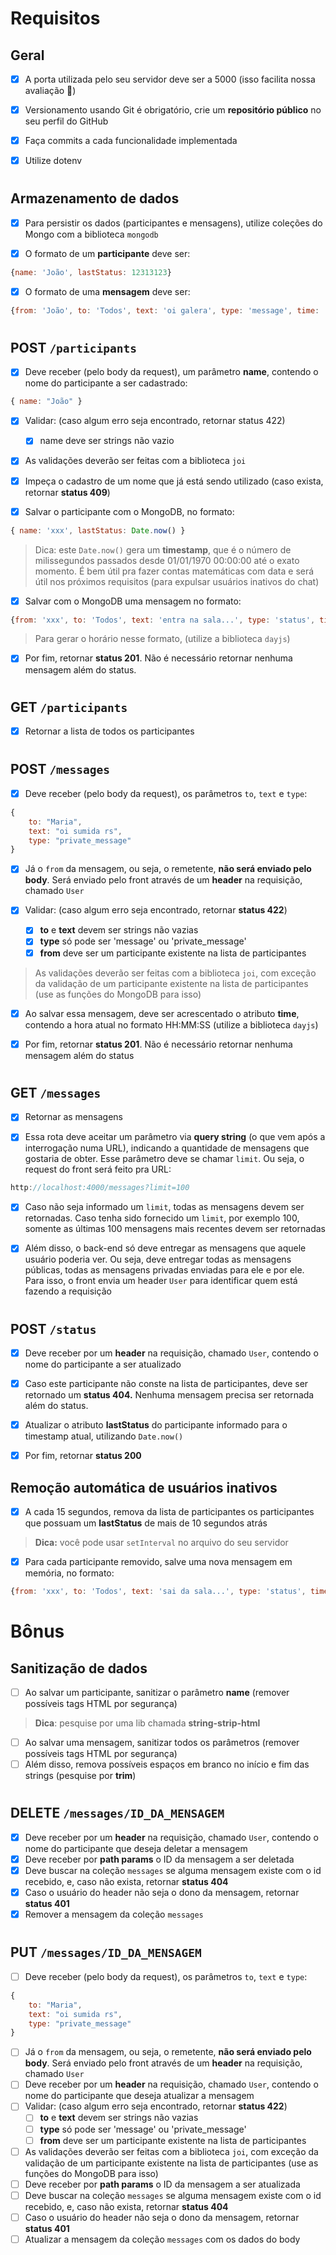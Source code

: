 # Requisitos
## Geral
- [x]  A porta utilizada pelo seu servidor deve ser a 5000 (isso facilita nossa avaliação 🙂)

- [x]  Versionamento usando Git é obrigatório, crie um **repositório público** no seu perfil do GitHub

- [x]  Faça commits a cada funcionalidade implementada

- [x]  Utilize dotenv
#
## Armazenamento de dados
- [x]  Para persistir os dados (participantes e mensagens), utilize coleções do Mongo com a biblioteca `mongodb`

- [x]  O formato de um **participante** deve ser:

```jsx
{name: 'João', lastStatus: 12313123}
```
        
- [x]  O formato de uma **mensagem** deve ser:
        
```jsx
{from: 'João', to: 'Todos', text: 'oi galera', type: 'message', time: '20:04:37'}
```
#
## POST `/participants`
- [x]  Deve receber (pelo body da request), um parâmetro **name**, contendo o nome do participante a ser cadastrado:
        
```jsx
{ name: "João" }
```
        
- [x]  Validar: (caso algum erro seja encontrado, retornar status 422)
    - [x]  name deve ser strings não vazio

- [x]  As validações deverão ser feitas com a biblioteca `joi`

- [x]  Impeça o cadastro de um nome que já está sendo utilizado (caso exista, retornar **status 409**)

- [x]  Salvar o participante com o MongoDB, no formato:
        
```jsx
{ name: 'xxx', lastStatus: Date.now() }
```
        
> Dica: este `Date.now()` gera um **timestamp**, que é o número de milissegundos passados desde 01/01/1970 00:00:00 até o exato momento. É bem útil pra fazer contas matemáticas com data e será útil nos próximos requisitos (para expulsar usuários inativos do chat)
        
- [x]  Salvar com o MongoDB uma mensagem no formato:
        
```jsx
{from: 'xxx', to: 'Todos', text: 'entra na sala...', type: 'status', time: 'HH:MM:SS'}
```
        
> Para gerar o horário nesse formato, (utilize a biblioteca `dayjs`)
        
- [x]  Por fim, retornar **status 201**. Não é necessário retornar nenhuma mensagem além do status.
#
## GET `/participants`
- [x]  Retornar a lista de todos os participantes
#
## POST `/messages`
- [x]  Deve receber (pelo body da request), os parâmetros `to`, `text` e `type`:
        
```jsx
{
    to: "Maria",
    text: "oi sumida rs",
    type: "private_message"
}
```
        
- [x]  Já o `from` da mensagem, ou seja, o remetente, **não será enviado pelo body**. Será enviado pelo front através de um **header** na requisição, chamado `User`

- [x]  Validar: (caso algum erro seja encontrado, retornar **status 422**)
    - [x]  **to** e **text** devem ser strings não vazias
    - [x]  **type** só pode ser 'message' ou 'private_message'
    - [x]  **from** deve ser um participante existente na lista de participantes

>  As validações deverão ser feitas com a biblioteca `joi`, com exceção da validação de um participante existente na lista de participantes (use as funções do MongoDB para isso)

- [x]  Ao salvar essa mensagem, deve ser acrescentado o atributo **time**, contendo a hora atual no formato HH:MM:SS (utilize a biblioteca `dayjs`)

- [x]  Por fim, retornar **status 201**. Não é necessário retornar nenhuma mensagem além do status
#
## GET `/messages`
- [x]  Retornar as mensagens

- [x]  Essa rota deve aceitar um parâmetro via **query string** (o que vem após a interrogação numa URL), indicando a quantidade de mensagens que gostaria de obter. Esse parâmetro deve se chamar `limit`. Ou seja, o request do front será feito pra URL:
        
```jsx
http://localhost:4000/messages?limit=100
```

- [x]  Caso não seja informado um `limit`, todas as mensagens devem ser retornadas. Caso tenha sido fornecido um `limit`, por exemplo 100, somente as últimas 100 mensagens mais recentes devem ser retornadas

- [x]  Além disso, o back-end só deve entregar as mensagens que aquele usuário poderia ver. Ou seja, deve entregar todas as mensagens públicas, todas as mensagens privadas enviadas para ele e por ele. Para isso, o front envia um header `User` para identificar quem está fazendo a requisição
#
## POST `/status`
- [x]  Deve receber por um **header** na requisição, chamado `User`, contendo o nome do participante a ser atualizado

- [x]  Caso este participante não conste na lista de participantes, deve ser retornado um **status 404.** Nenhuma mensagem precisa ser retornada além do status.

- [x]  Atualizar o atributo **lastStatus** do participante informado para o timestamp atual, utilizando `Date.now()`

- [x]  Por fim, retornar **status 200**

## Remoção automática de usuários inativos
- [x]  A cada 15 segundos, remova da lista de participantes os participantes que possuam um **lastStatus** de mais de 10 segundos atrás
        
> **Dica:** você pode usar `setInterval` no arquivo do seu servidor
        
- [x]  Para cada participante removido, salve uma nova mensagem em memória, no formato:
        
```jsx
{from: 'xxx', to: 'Todos', text: 'sai da sala...', type: 'status', time: 'HH:MM:SS'}
```
#

# Bônus
## Sanitização de dados
- [ ]  Ao salvar um participante, sanitizar o parâmetro **name** (remover possíveis tags HTML por segurança)
        
> **Dica**: pesquise por uma lib chamada **string-strip-html**
        
- [ ]  Ao salvar uma mensagem, sanitizar todos os parâmetros (remover possíveis tags HTML por segurança)
- [ ]  Além disso, remova possíveis espaços em branco no início e fim das strings (pesquise por **trim**)
#
## DELETE `/messages/ID_DA_MENSAGEM`
- [x]  Deve receber por um **header** na requisição, chamado `User`, contendo o nome do participante que deseja deletar a mensagem
- [x]  Deve receber por **path params** o ID da mensagem a ser deletada
- [x]  Deve buscar na coleção `messages` se alguma mensagem existe com o id recebido, e, caso não exista, retornar **status 404**
- [x]  Caso o usuário do header não seja o dono da mensagem, retornar **status 401**
- [x]  Remover a mensagem da coleção `messages`
#
## PUT `/messages/ID_DA_MENSAGEM`
- [ ]  Deve receber (pelo body da request), os parâmetros `to`, `text` e `type`:
        
```jsx
{
    to: "Maria",
    text: "oi sumida rs",
    type: "private_message"
}
```
        
- [ ]  Já o `from` da mensagem, ou seja, o remetente, **não será enviado pelo body**. Será enviado pelo front através de um **header** na requisição, chamado `User`
- [ ]  Deve receber por um **header** na requisição, chamado `User`, contendo o nome do participante que deseja atualizar a mensagem
- [ ]  Validar: (caso algum erro seja encontrado, retornar **status 422**)
    - [ ]  **to** e **text** devem ser strings não vazias
    - [ ]  **type** só pode ser 'message' ou 'private_message'
    - [ ]  **from** deve ser um participante existente na lista de participantes
- [ ]  As validações deverão ser feitas com a biblioteca `joi`, com exceção da validação de um participante existente na lista de participantes (use as funções do MongoDB para isso)
- [ ]  Deve receber por **path params** o ID da mensagem a ser atualizada
- [ ]  Deve buscar na coleção `messages` se alguma mensagem existe com o id recebido, e, caso não exista, retornar **status 404**
- [ ]  Caso o usuário do header não seja o dono da mensagem, retornar **status 401**
- [ ]  Atualizar a mensagem da coleção `messages` com os dados do body